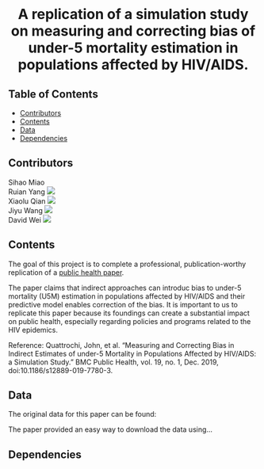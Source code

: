 <br />
<p align="center">
  </a>
  <h1 align="center">A replication of a simulation study on measuring and correcting bias of under-5 mortality estimation in populations affected by HIV/AIDS. </h1>
  <p align="center">

</p>

<!-- TABLE OF CONTENTS -->
## Table of Contents

* [Contributors](#contributors)
* [Contents](#contents)
* [Data](#data)
* [Dependencies](#dependencies)

<!-- ABOUT THE PROJECT -->
## Contributors
Sihao Miao <br />
Ruian Yang [![](https://orcid.org/sites/default/files/images/orcid_16x16.png)](https://orcid.org/0000-0002-0789-2465) <br />
Xiaolu Qian [![](https://orcid.org/sites/default/files/images/orcid_16x16.png)](https://orcid.org/0000-0002-8747-1221) <br />
Jiyu Wang [![](https://orcid.org/sites/default/files/images/orcid_16x16.png)](https://orcid.org/0000-0002-1283-2934)<br />
David Wei [![](https://orcid.org/sites/default/files/images/orcid_16x16.png)](https://orcid.org/0000-0002-4347-5941)<br />

<!-- Contents -->
## Contents
The goal of this project is to complete a professional, publication-worthy replication of a [public health paper](https://bmcpublichealth.biomedcentral.com/articles/10.1186/s12889-019-7780-3).<br />

The paper claims that indirect approaches can introduc bias to under-5 mortality (U5M) estimation in populations affected by HIV/AIDS and their predictive model enables correction of the bias. It is important to us to replicate this paper because its foundings can create a substantial impact on public health, especially regarding policies and programs related to the HIV epidemics. <br />

Reference:
Quattrochi, John, ​et al.​ “Measuring and Correcting Bias in Indirect Estimates of under-5 Mortality in Populations Affected by HIV/AIDS: a Simulation Study.” ​BMC Public Health​, vol. 19, no. 1, Dec. 2019, doi:10.1186/s12889-019-7780-3.

<!-- Data -->
## Data
The original data for this paper can be found:
 <br />

The paper provided an easy way to download the data using...

<!-- Dependencies -->
## Dependencies

```


```
